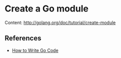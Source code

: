 Create a Go module
==================

Content: http://golang.org/doc/tutorial/create-module

## References

* [How to Write Go Code](http://golang.org/doc/code.html)
